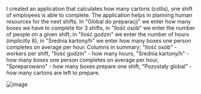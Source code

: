 I created an application that calculates how many cartons (collis), one shift of employees is able to complete. The application helps in planning human resources for the next shifts.
In "Global do preparacji" we enter how many boxes we have to complete for 3 shifts, in "Ilość osób" we enter the number of people on a given shift, in "Ilość godzin" we enter the number of hours (implicitly 8), in "Średnia kartony/h" we enter how many boxes one person completes on average per hour.
Columns in summary: "Ilość osób" - workers per shift, "Ilość godzin" - how many hours, "Średnia kartony/h" - how many boxes one person completes on average per hour, "Spreparowano" - how many boxes prepare one shift, "Pozostały global" - how many cartons are left to prepare.



![image](https://github.com/user-attachments/assets/371ed0ad-27ff-4a85-8c82-973044145249)
